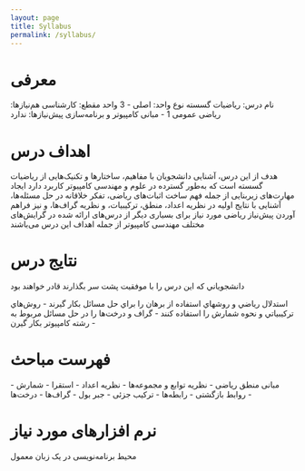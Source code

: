 ```yaml
---
layout: page
title: Syllabus
permalink: /syllabus/
---
```


# معرفی

نام درس: ریاضیات گسسته
نوع واحد: اصلی - 3 واحد
مقطع: کارشناسی
هم‌نیازها: ریاضی عمومی 1 - مبانی کامپیوتر و برنامه‌سازی
پیش‌نیازها: ندارد

# اهداف درس

هدف از این درس، آشنایی دانشجویان با مفاهیم، ساختارها و تکنیک‌هایی از ریاضیات گسسته است که به‌طور گسترده در علوم و مهندسی کامپیوتر کاربرد دارد
ایجاد مهارت‌های زیربنایی از جمله فهم ساخت اثبات‌های ریاضی، تفکر خلاقانه در حل مسئله‌ها، آشنایی با نتایج اولیه در نظریه اعداد، منطق، ترکیبیات، و نظریه گراف‌ها، و نیز فراهم آوردن پیش‌نیاز ریاضی مورد نیاز برای بسیاری دیگر از درس‌های ارائه شده در گرایش‌های مختلف مهندسی کامپیوتر از جمله اهداف این درس می‌باشند

# نتایج درس

دانشجوياني که اين درس را با موفقيت پشت سر بگذارند قادر خواهند بود

استدلال رياضي و روشهاي استفاده از برهان را براي حل مسائل بکار گيرند - 
روش‌هاي ترکيبياتي و نحوه شمارش را استفاده کنند -
گراف و درخت‌ها را در حل مسائل مربوط به رشته کامپيوتر بکار گيرن -

# فهرست مباحث

مبانی منطق ریاضی -
نظریه توابع و مجموعه‌ها -
نظریه اعداد -
استقرا -
شمارش -
روابط بازگشتی -
رابطه‌ها -
ترکیب جزئی -
جبر بول -
گراف‌ها -
درخت‌ها -

# نرم افزارهای مورد نیاز

محیط برنامه‌نویسی در یک زبان معمول

